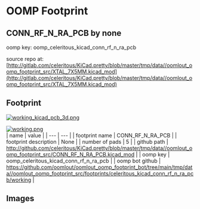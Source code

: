 # OOMP Footprint  
## CONN_RF_N_RA_PCB  by none  
  
oomp key: oomp_celeritous_kicad_conn_rf_n_ra_pcb  
  
source repo at: [http://gitlab.com/celeritous/KiCad.pretty/blob/master/tmp/data//oomlout_oomp_footprint_src/XTAL_7X5MM.kicad_mod](http://gitlab.com/celeritous/KiCad.pretty/blob/master/tmp/data//oomlout_oomp_footprint_src/XTAL_7X5MM.kicad_mod)  
## Footprint  
  
[![working_kicad_pcb_3d.png](working_kicad_pcb_3d_600.png)](working_kicad_pcb_3d.png)  
  
[![working.png](working_600.png)](working.png)  
| name | value | 
| --- | --- | 
| footprint name | CONN_RF_N_RA_PCB | 
| footprint description | None | 
| number of pads | 5 | 
| github path | http://github.com/celeritous/KiCad.pretty/blob/master/tmp/data//oomlout_oomp_footprint_src/CONN_RF_N_RA_PCB.kicad_mod | 
| oomp key | oomp_celeritous_kicad_conn_rf_n_ra_pcb | 
| oomp bot github | https://github.com/oomlout/oomlout_oomp_footprint_bot/tree/main/tmp/data//oomlout_oomp_footprint_src/footprints/celeritous_kicad_conn_rf_n_ra_pcb/working | 
## Images  
